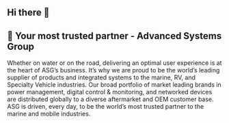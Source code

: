 ## Hi there 👋

## 🙋‍ Your most trusted partner - Advanced Systems Group

Whether on water or on the road, delivering an optimal user experience is at the heart of ASG’s business. It’s why we are proud to be the world’s leading supplier of products and integrated systems to the marine, RV, and Specialty Vehicle industries. Our broad portfolio of market leading brands in power management, digital control & monitoring, and networked devices are distributed globally to a diverse aftermarket and OEM customer base. ASG is driven, every day, to be the world’s most trusted partner to the marine and mobile industries. 

<!--

**Here are some ideas to get you started:**

🙋‍♀️ A short introduction - what is your organization all about?
🌈 Contribution guidelines - how can the community get involved?
👩‍💻 Useful resources - where can the community find your docs? Is there anything else the community should know?
🍿 Fun facts - what does your team eat for breakfast?
🧙 Remember, you can do mighty things with the power of [Markdown](https://docs.github.com/github/writing-on-github/getting-started-with-writing-and-formatting-on-github/basic-writing-and-formatting-syntax)
-->
